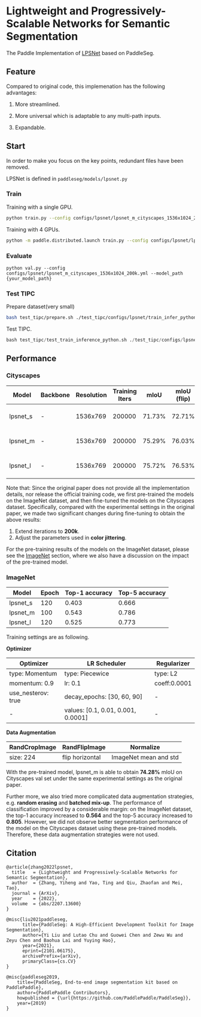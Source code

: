 # Lightweight and Progressively-Scalable Networks for Semantic Segmentation

The Paddle Implementation of [LPSNet](https://arxiv.org/pdf/2207.13600.pdf) based on PaddleSeg.

## Feature

Compared to original code, this implemenation has the following advantages:

1. More streamlined.

2. More universal which is adaptable to any multi-path inputs.

3. Expandable.

## Start

In order to make you focus on the key points, redundant files have been removed.

LPSNet is defined in `paddleseg/models/lpsnet.py`

### Train

Training with a single GPU.

```bash
python train.py --config configs/lpsnet/lpsnet_m_cityscapes_1536x1024_200k.yml  --do_eval --use_vdl --log_iter 100 --save_interval 4000 --save_dir output
```

Training with 4 GPUs.

```bash
python -m paddle.distributed.launch train.py --config configs/lpsnet/lpsnet_m_cityscapes_1536x1024_200k.yml  --do_eval --use_vdl --log_iter 100 --save_interval 1000 --save_dir output
```

### Evaluate

```
python val.py --config configs/lpsnet/lpsnet_m_cityscapes_1536x1024_200k.yml --model_path {your_model_path}
```

### Test TIPC

Prepare dataset(very small)

```bash
bash test_tipc/prepare.sh ./test_tipc/configs/lpsnet/train_infer_python.txt 'lite_train_lite_infer'
```

Test TIPC.

```python
bash test_tipc/test_train_inference_python.sh ./test_tipc/configs/lpsnet/train_infer_python.txt 'lite_train_lite_infer'
```

## Performance

### Cityscapes

| Model    | Backbone | Resolution | Training Iters | mIoU   | mIoU (flip) | mIoU (ms+flip) | Links                                                        |
| -------- | -------- | ---------- | -------------- | ------ | ----------- | -------------- | ------------------------------------------------------------ |
| lpsnet_s | -        | 1536x769   | 200000         | 71.73% | 72.71%      | 73.76%         | [model](https://paddleseg.bj.bcebos.com/dygraph/cityscapes/lpsnet_s_cityscapes_1536x1024_200k/model.pdparams) \| [log](https://paddleseg.bj.bcebos.com/dygraph/cityscapes/lpsnet_s_cityscapes_1536x1024_200k/train.log) \| [vdl](https://paddlepaddle.org.cn/paddle/visualdl/service/app?id=a1f70216053d015234de95bcbe2201ff) |
| lpsnet_m | -        | 1536x769   | 200000         | 75.29% | 76.03%      | 77.03%         | [model](https://paddleseg.bj.bcebos.com/dygraph/cityscapes/lpsnet_m_cityscapes_1536x1024_200k/model.pdparams) \| [log](https://paddleseg.bj.bcebos.com/dygraph/cityscapes/lpsnet_m_cityscapes_1536x1024_200k/train.log) \| [vdl](https://paddlepaddle.org.cn/paddle/visualdl/service/app?id=b4fad2f53cce38392ebc5821ff577b4c) |
| lpsnet_l | -        | 1536x769   | 200000         | 75.72% | 76.53%      | 77.23%         | [model](https://paddleseg.bj.bcebos.com/dygraph/cityscapes/lpsnet_l_cityscapes_1536x1024_200k/model.pdparams) \| [log](https://paddleseg.bj.bcebos.com/dygraph/cityscapes/lpsnet_l_cityscapes_1536x1024_200k/train.log) \| [vdl](https://paddlepaddle.org.cn/paddle/visualdl/service/app?id=e70029f7b1f40007091cf5da58777b69) |

Note that: Since the original paper does not provide all the implementation details, nor release the official training code, we first pre-trained the models on the ImageNet dataset, and then fine-tuned the models on the Cityscapes dataset. Specifically, compared with the experimental settings in the original paper, we made two significant changes during fine-tuning to obtain the above results:

1. Extend iterations to **200k**.
2. Adjust the parameters used in **color jittering**.

For the pre-training results of the models on the ImageNet dataset, please see the [ImageNet](#ImageNet) section, where we also have a discussion on the impact of the pre-trained model.

### ImageNet

| Model    | Epoch | Top-1 accuracy | Top-5 accuracy |
| -------- | ----- | -------------- | -------------- |
| lpsnet_s | 120   | 0.403          | 0.666          |
| lpsnet_m | 100   | 0.543          | 0.786          |
| lpsnet_l | 120   | 0.525          | 0.773          |

Training settings are as following.

**Optimizer**

| Optimizer          | LR Scheduler                       | Regularizer  |
| ------------------ | ---------------------------------- | ------------ |
| type: Momentum     | type: Piecewice                    | type: L2     |
| momentum: 0.9      | lr: 0.1                            | coeff:0.0001 |
| use_nesterov: true | decay_epochs: [30, 60, 90]         | -            |
| -                  | values: [0.1, 0.01, 0.001, 0.0001] | -            |

**Data Augmentation**

| RandCropImage | RandFlipImage   | Normalize             |
| ------------- | --------------- | --------------------- |
| size: 224     | flip horizontal | ImageNet mean and std |

With the pre-trained model, lpsnet_m is able to obtain **74.28%** mIoU on Cityscapes val set under the same experimental settings as the original paper.

Further more, we also tried more complicated data augmentation strategies, e.g. **random erasing** and **batched mix-up**. The performance of classification improved by a considerable margin: on the ImageNet dataset, the top-1 accuracy increased to **0.564** and the top-5 accuracy increased to **0.805**. However, we did not observe better segmentation performance of the model on the Cityscapes dataset using these pre-trained models. Therefore, these data augmentation strategies were not used.

## Citation

```
@article{zhang2022lpsnet,
  title   = {Lightweight and Progressively-Scalable Networks for Semantic Segmentation},
  author  = {Zhang, Yiheng and Yao, Ting and Qiu, Zhaofan and Mei, Tao},
  journal = {ArXiv},
  year    = {2022},
  volume  = {abs/2207.13600}
}

@misc{liu2021paddleseg,
      title={PaddleSeg: A High-Efficient Development Toolkit for Image Segmentation},
      author={Yi Liu and Lutao Chu and Guowei Chen and Zewu Wu and Zeyu Chen and Baohua Lai and Yuying Hao},
      year={2021},
      eprint={2101.06175},
      archivePrefix={arXiv},
      primaryClass={cs.CV}
}

@misc{paddleseg2019,
    title={PaddleSeg, End-to-end image segmentation kit based on PaddlePaddle},
    author={PaddlePaddle Contributors},
    howpublished = {\url{https://github.com/PaddlePaddle/PaddleSeg}},
    year={2019}
}
```
